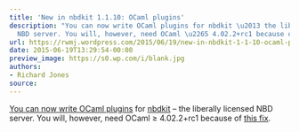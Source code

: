 ```yaml
---
title: 'New in nbdkit 1.1.10: OCaml plugins'
description: "You can now write OCaml plugins for nbdkit \u2013 the liberally licensed
  NBD server. You will, however, need OCaml \u2265 4.02.2+rc1 because of this fix."
url: https://rwmj.wordpress.com/2015/06/19/new-in-nbdkit-1-1-10-ocaml-plugins/
date: 2015-06-19T13:29:54-00:00
preview_image: https://s0.wp.com/i/blank.jpg
authors:
- Richard Jones
source:
---
```


<p><a href="https://github.com/libguestfs/nbdkit/blob/master/plugins/ocaml/nbdkit-ocaml-plugin.pod">You can now write OCaml plugins</a> for <a href="https://github.com/libguestfs/nbdkit">nbdkit</a> &ndash; the liberally licensed NBD server.  You will, however, need OCaml &ge; 4.02.2+rc1 because of <a href="http://caml.inria.fr/mantis/view.php?id=6693">this fix</a>.</p>

